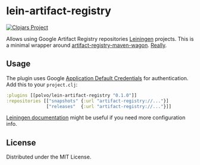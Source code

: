 # lein-artifact-registry
[![Clojars Project](https://img.shields.io/clojars/v/polvo/lein-artifact-registry.svg)](https://clojars.org/polvo/lein-artifact-registry)

Allows using Google Artifact Registry repositories [Leiningen](https://github.com/technomancy/leiningen) projects.
This is a minimal wrapper around [artifact-registry-maven-wagon](https://github.com/GoogleCloudPlatform/artifact-registry-maven-tools).
[Really](https://github.com/polvotech/lein-artifact-registry/blob/master/src/leiningen/wagons.clj).

## Usage

The plugin uses Google [Application Default Credentials](https://cloud.google.com/docs/authentication/production) for
authentication. Add this to your `project.clj`:

```clojure
:plugins [[polvo/lein-artifact-registry "0.1.0"]]
:repositories [["snapshots" {:url "artifact-registry://..."}]
               ["releases"  {:url "artifact-registry://..."}]]
```

[Leiningen documentation](https://github.com/technomancy/leiningen/blob/master/doc/DEPLOY.md) might be useful
if you need more configuration info.

## License

Distributed under the MIT License.
